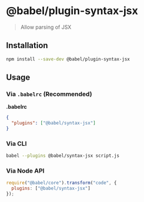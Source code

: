 # @babel/plugin-syntax-jsx

> Allow parsing of JSX

## Installation

```sh
npm install --save-dev @babel/plugin-syntax-jsx
```

## Usage

### Via `.babelrc` (Recommended)

**.babelrc**

```json
{
  "plugins": ["@babel/syntax-jsx"]
}
```

### Via CLI

```sh
babel --plugins @babel/syntax-jsx script.js
```

### Via Node API

```javascript
require("@babel/core").transform("code", {
  plugins: ["@babel/syntax-jsx"]
});
```
